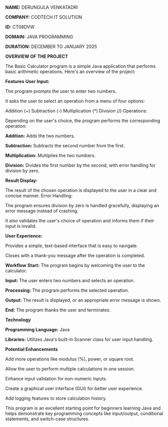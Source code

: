 **NAME:** DERUNGULA VENKATADRI

**COMPANY:** CODTECH IT SOLUTION

**ID:** CT08DVW

**DOMAIN:** JAVA PROGRAMMING

**DURATION:** DECEMBER TO JANUARY 2025


**OVERVIEW OF THE PROJECT**

The Basic Calculator program is a simple Java application that performs basic arithmetic operations. Here's an overview of the project:

**Features**
**User Input:**

The program prompts the user to enter two numbers.

It asks the user to select an operation from a menu of four options:

Addition (+)
Subtraction (-)
Multiplication (*)
Division (/)
Operations:

Depending on the user's choice, the program performs the corresponding operation:

**Addition:** Adds the two numbers.

**Subtraction:** Subtracts the second number from the first.

**Multiplication:** Multiplies the two numbers.

**Division:** Divides the first number by the second, with error handling for division by zero. 

**Result Display:**

The result of the chosen operation is displayed to the user in a clear and concise manner.
Error Handling:

The program ensures division by zero is handled gracefully, displaying an error message instead of crashing.

It also validates the user's choice of operation and informs them if their input is invalid.

**User Experience:**

Provides a simple, text-based interface that is easy to navigate.

Closes with a thank-you message after the operation is completed.

**Workflow**
**Start:** The program begins by welcoming the user to the calculator.

**Input:** The user enters two numbers and selects an operation.

**Processing:** The program performs the selected operation.

**Output:** The result is displayed, or an appropriate error message is shown.

**End:** The program thanks the user and terminates.

**Technology**

**Programming Language:** Java

**Libraries:** Utilizes Java's built-in Scanner class for user input handling.

**Potential Enhancements**

Add more operations like modulus (%), power, or square root.

Allow the user to perform multiple calculations in one session.

Enhance input validation for non-numeric inputs.

Create a graphical user interface (GUI) for better user experience.

Add logging features to store calculation history.

This program is an excellent starting point for beginners learning Java and helps demonstrate key programming concepts like input/output, conditional statements, and switch-case structures.













